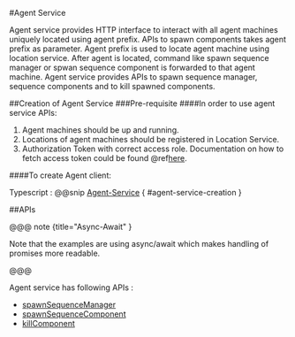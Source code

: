 #Agent Service

Agent service provides HTTP interface to interact with all agent machines uniquely located using agent prefix.
APIs to spawn components takes agent prefix as parameter. Agent prefix is used to locate agent machine using location service.
After agent is located, command like spawn sequence manager or spwan sequence component is forwarded to that agent machine.
Agent service provides APIs to spawn sequence manager, sequence components and to kill spawned components.

##Creation of Agent Service
###Pre-requisite
####In order to use agent service APIs:

  1. Agent machines should be up and running.
  2. Locations of agent machines should be registered in Location Service.
  3. Authorization Token with correct access role.
     Documentation on how to fetch access token could be found @ref[here](../../aas/csw-aas-js.md).

####To create Agent client:

Typescript
:   @@snip [Agent-Service](../../../../../example/src/documentation/agent/AgentServiceExamples.ts) { #agent-service-creation }

##APIs

@@@ note {title="Async-Await" }

Note that the examples are using async/await which makes handling of promises more readable.

@@@

Agent service has following APIs :

- [spawnSequenceManager](../../../../ts-docs/interfaces/_lib_src_clients_agent_service_agentservice_.agentservice.html#spawnsequencemanager)
- [spawnSequenceComponent](../../../../ts-docs/interfaces/_lib_src_clients_agent_service_agentservice_.agentservice.html#spawnsequencecomponent)
- [killComponent](../../../../ts-docs/interfaces/_lib_src_clients_agent_service_agentservice_.agentservice.html#killcomponent)

